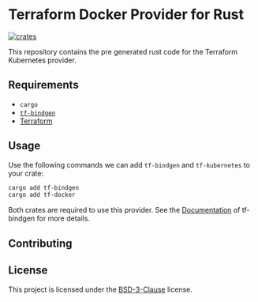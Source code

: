 # Terraform Docker Provider for Rust

[![crates](https://img.shields.io/crates/v/tf-docker)](https://crates.io/crates/tf-docker)

This repository contains the pre generated rust code for the Terraform Kubernetes
provider.

## Requirements

- `cargo`
- [`tf-bindgen`](https://github.com/robert-oleynik/tf-bindgen)
- [Terraform](https://www.terraform.io)

## Usage

Use the following commands we can add `tf-bindgen` and `tf-kubernetes` to your crate:

```sh
cargo add tf-bindgen
cargo add tf-docker
```

Both crates are required to use this provider. See the [Documentation] of tf-bindgen
for more details.

[Documentation]: https://github.com/robert-oleynik/tf-bindgen/deployments/activity_log?environment=github-pages

## Contributing

<!-- TODO: add placeholder text -->

## License

This project is licensed under the [BSD-3-Clause](./LICENSE) license.
